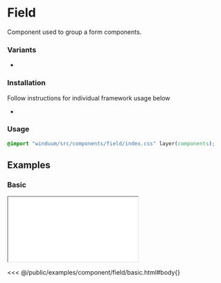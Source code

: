 # Field

Component used to group a form components.

<ViewSourceGh href="https://github.com/winduum/winduum/blob/main/src/components/field" />

### Variants
* <LinkGh name="default" path="components/field" />

### Installation
Follow instructions for individual framework usage below

* <LinkGh name="winduum" url="https://github.com/winduum/winduum/blob/main/src/components/field" />

### Usage

```css
@import "winduum/src/components/field/index.css" layer(components);
```

## Examples

### Basic

<iframe onload="this.style.visibility = 'visible';" src="/examples/component/field/basic.html"></iframe>

<<< @/public/examples/component/field/basic.html#body{}
